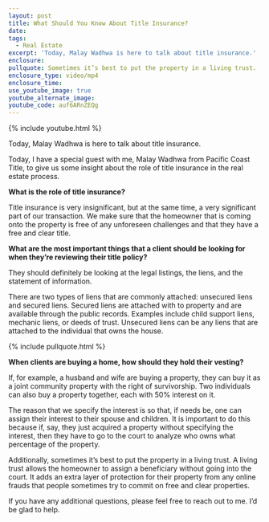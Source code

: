 ```yaml
---
layout: post
title: What Should You Know About Title Insurance?
date:
tags:
  - Real Estate
excerpt: 'Today, Malay Wadhwa is here to talk about title insurance.'
enclosure:
pullquote: Sometimes it’s best to put the property in a living trust.
enclosure_type: video/mp4
enclosure_time:
use_youtube_image: true
youtube_alternate_image:
youtube_code: auf6ARnZEQg
---
```


{% include youtube.html %}

Today, Malay Wadhwa is here to talk about title insurance.

Today, I have a special guest with me, Malay Wadhwa from Pacific Coast Title, to give us some insight about the role of title insurance in the real estate process.

**What is the role of title insurance?**

Title insurance is very insignificant, but at the same time, a very significant part of our transaction. We make sure that the homeowner that is coming onto the property is free of any unforeseen challenges and that they have a free and clear title.

**What are the most important things that a client should be looking for when they’re reviewing their title policy?**

They should definitely be looking at the legal listings, the liens, and the statement of information.

There are two types of liens that are commonly attached: unsecured liens and secured liens. Secured liens are attached with to property and are available through the public records. Examples include child support liens, mechanic liens, or deeds of trust. Unsecured liens can be any liens that are attached to the individual that owns the house.

{% include pullquote.html %}

**When clients are buying a home, how should they hold their vesting?**

If, for example, a husband and wife are buying a property, they can buy it as a joint community property with the right of survivorship. Two individuals can also buy a property together, each with 50% interest on it.&nbsp;

The reason that we specify the interest is so that, if needs be, one can assign their interest to their spouse and children. It is important to do this because if, say, they just acquired a property without specifying the interest, then they have to go to the court to analyze who owns what percentage of the property.

Additionally, sometimes it’s best to put the property in a living trust. A living trust allows the homeowner to assign a beneficiary without going into the court. It adds an extra layer of protection for their property from any online frauds that people sometimes try to commit on free and clear properties.

If you have any additional questions, please feel free to reach out to me. I’d be glad to help.